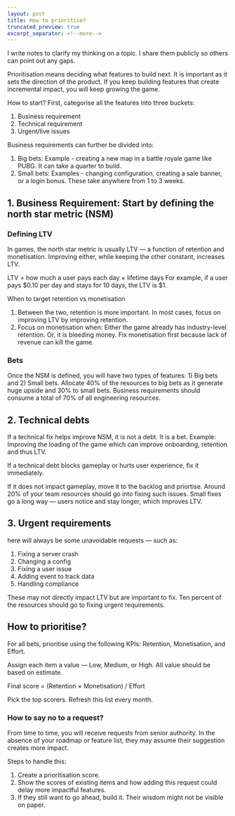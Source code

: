 ```yaml
---
layout: post
title: How to prioritise?
truncated_preview: true
excerpt_separator: <!--more-->
---
```

<div class="message">
  I write notes to clarify my thinking on a topic. I share them publicly so others can point out any gaps.
</div>

Prioritisation means deciding what features to build next. It is important as it sets the direction of the product. If you keep building features that create incremental impact, you will keep growing the game.

How to start? First, categorise all the features into three buckets:

1. Business requirement
2. Technical requirement
3. Urgent/live issues

<!--more-->
Business requirements can further be divided into:

1. Big bets: Example - creating a new map in a battle royale game like PUBG. It can take a quarter to build.
2. Small bets: Examples - changing configuration, creating a sale banner, or a login bonus. These take anywhere from 1 to 3 weeks.

## 1. Business Requirement: Start by defining the north star metric (NSM)

### Defining LTV
In games, the north star metric is usually LTV — a function of retention and monetisation.
Improving either, while keeping the other constant, increases LTV.

LTV = how much a user pays each day × lifetime days
For example, if a user pays $0.10 per day and stays for 10 days, the LTV is $1.

When to target retention vs monetisation
1. Between the two, retention is more important. In most cases, focus on improving LTV by improving retention.
2. Focus on monetisation when: Either the game already has industry-level retention. Or, it is bleeding money. Fix monetisation first because lack of revenue can kill the game.

### Bets
Once the NSM is defined, you will have two types of features: 1) Big bets and 2) Small bets. Allocate 40% of the resources to big bets as it generate huge upside and 30% to small bets. Business requirements should consume a total of 70% of all engineering resources.

## 2. Technical debts
If a technical fix helps improve NSM, it is not a debt. It is a bet. Example: Improving the loading of the game which can improve onboarding, retention and thus LTV. 

If a technical debt blocks gameplay or hurts user experience, fix it immediately.

If it does not impact gameplay, move it to the backlog and priortise. Around 20% of your team resources should go into fixing such issues. Small fixes go a long way — users notice and stay longer, which improves LTV.

## 3. Urgent requirements
here will always be some unavoidable requests — such as:

1. Fixing a server crash 
2. Changing a config
3. Fixing a user issue
4. Adding event to track data
5. Handling compliance

These may not directly impact LTV but are important to fix. Ten percent of the resources should go to fixing urgent requirements.

## How to prioritise?
For all bets, prioritise using the following KPIs: Retention, Monetisation, and Effort.

Assign each item a value — Low, Medium, or High. All value should be based on estimate. 

Final score = (Retention × Monetisation) / Effort

Pick the top scorers. Refresh this list every month.

### How to say no to a request?
From time to time, you will receive requests from senior authority. In the absence of your roadmap or feature list, they may assume their suggestion creates more impact.

Steps to handle this:

1. Create a prioritisation score.
2. Show the scores of existing items and how adding this request could delay more impactful features.
3. If they still want to go ahead, build it. Their wisdom might not be visible on paper.



